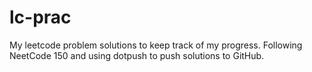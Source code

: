 # lc-prac
My leetcode problem solutions to keep track of my progress. 
Following NeetCode 150 and using dotpush to push solutions to GitHub.
